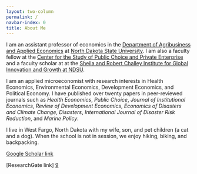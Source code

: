 ```yaml
---
layout: two-column
permalink: /
navbar-index: 0
title: About Me
---
```


I am an assistant professor of economics in the [Department of Agribusiness and Applied Economics][5] at [North Dakota State University][4]. I am also a faculty fellow at the [Center for the Study of Public Choice and Private Enterprise][6] and a faculty scholar at at the [Sheila and Robert Challey Institute for Global Innovation and Growth at NDSU][7]. 

I am an applied microeconomist with research interests in Health Economics, Environmental Economics, Development Economics, and Political Economy. I have published over twenty papers in peer-reviewed journals such as *Health Economics*, *Public Choice*, *Journal of Institutional Economics*, *Review of Development Economics*, *Economics of Disasters and Climate Change*, *Disasters*, *International Journal of Disaster Risk Reduction*, and *Marine Policy*. 

I live in West Fargo, North Dakota with my wife, son, and pet children (a cat and a dog). When the school is not in session, we enjoy hiking, biking, and backpacking.


[Google Scholar link][8] 

[ResearchGate link] [9]

[1]: https://brynathyn.edu/
[2]: http://econ.unm.edu
[4]: https://www.ndsu.edu/
[5]: https://www.ag.ndsu.edu/agecon
[6]: https://www.ndsu.edu/centers/pcpe/
[7]: https://www.ndsu.edu/challeyinstitute/
[8]: https://scholar.google.com/citations?user=EU1Z--4AAAAJ&hl=en&oi=ao
[9]: https://www.researchgate.net/profile/Veeshan-Rayamajhee
